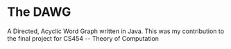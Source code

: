 # The DAWG

A Directed, Acyclic Word Graph written in Java. This was my contribution to the final project for CS454 -- Theory of Computation